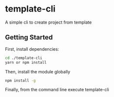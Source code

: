 # template-cli
A simple cli to create project from template

## Getting Started

First, install dependencies:

```bash
cd ./template-cli
yarn or npm install
```

Then, install the module globally

```bash
npm install -g
```

Finally, from the command line execute template-cli
